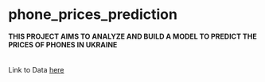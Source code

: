# phone_prices_prediction

**THIS PROJECT AIMS TO ANALYZE AND BUILD A MODEL TO PREDICT THE PRICES OF PHONES IN UKRAINE**
<br><br><br>
Link to Data [here](https://www.kaggle.com/datasets/artempozdniakov/ukrainian-market-mobile-phones-data)
